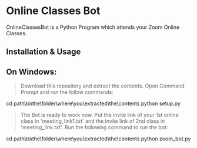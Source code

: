 # Online Classes Bot 

OnlineClassesBot is a Python Program which attends your Zoom Online Classes.

## Installation & Usage

On Windows:
-
> Download this repository and extract the contents.
> Open Command Prompt and run the follow commands:


   cd path\to\the\folder\where\you\extracted\the\contents
python setup.py 

> The Bot is ready to work now.
> Put the invite link of your 1st online class in 'meeting_link1.txt' and the invite link of 2nd class in 'meeting_link.txt'.
> Run the following command to run the bot:


  cd path\to\the\folder\where\you\extracted\the\contents
python zoom_bot.py

